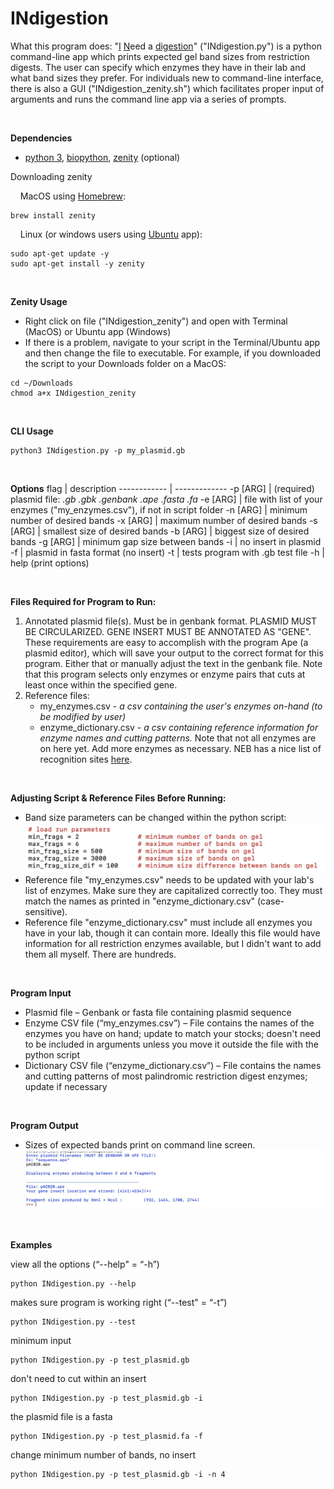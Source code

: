 # INdigestion
What this program does:
"<u>I</u> <u>N</u>eed a <u>digestion</u>" ("INdigestion.py") is a python command-line app which prints expected gel band sizes from restriction digests. The user can specify which enzymes they have in their lab and what band sizes they prefer. For individuals new to command-line interface, there is also a GUI ("INdigestion_zenity.sh") which facilitates proper input of arguments and runs the command line app via a series of prompts. 
<p>&nbsp;</p>

<b>Dependencies</b>
* [python 3](https://www.python.org/downloads/), [biopython](https://biopython.org/), [zenity](https://linuxconfig.org/how-to-use-graphical-widgets-in-bash-scripts-with-zenity) (optional)

Downloading zenity

&nbsp;&nbsp;&nbsp;&nbsp;MacOS using [Homebrew](https://formulae.brew.sh/formula/zenity):
```
brew install zenity
```
&nbsp;&nbsp;&nbsp;&nbsp;Linux (or windows users using [Ubuntu](https://zoomadmin.com/HowToInstall/UbuntuPackage/zenity) app):
```
sudo apt-get update -y
sudo apt-get install -y zenity
```
<p>&nbsp;</p>

<b>Zenity Usage</b>
- Right click on file ("INdigestion_zenity") and open with Terminal (MacOS) or Ubuntu app (Windows)
- If there is a problem, navigate to your script in the Terminal/Ubuntu app and then change the file to executable. For example, if you downloaded the script to your Downloads folder on a MacOS: 
```
cd ~/Downloads
chmod a+x INdigestion_zenity
```
<p>&nbsp;</p>

<b>CLI Usage</b>
```
python3 INdigestion.py -p my_plasmid.gb
```
<p>&nbsp;</p>

<b>Options</b>
flag | description
------------ | -------------
-p	[ARG]	| (required) plasmid file: <i>.gb .gbk .genbank .ape .fasta .fa </i>
-e	[ARG]	| file with list of your enzymes ("my_enzymes.csv"), if not in script folder
-n	[ARG]	| minimum number of desired bands
-x	[ARG]	| maximum number of desired bands
-s	[ARG]	| smallest size of desired bands
-b	[ARG]	| biggest size of desired bands
-g	[ARG]	| minimum gap size between bands
-i		| no insert in plasmid
-f		| plasmid in fasta format (no insert)
-t		| tests program with .gb test file
-h		| help (print options)
<p>&nbsp;</p>

<b>Files Required for Program to Run:</b>
1. Annotated plasmid file(s). Must be in genbank format. PLASMID MUST BE CIRCULARIZED. GENE INSERT MUST BE ANNOTATED AS "GENE". These requirements are easy to accomplish with the program Ape (a plasmid editor), which will save your output to the correct format for this program. Either that or manually adjust the text in the genbank file. Note that this program selects only enzymes or enzyme pairs that cuts at least once within the specified gene. 
2. Reference files:
   * my_enzymes.csv - <i>a csv containing the user's enzymes on-hand (to be modified by user)</i>
   * enzyme_dictionary.csv - <i>a csv containing reference information for enzyme names and cutting patterns.</i> Note that not all enzymes are on here yet. Add more enzymes as necessary. NEB has a nice list of recognition sites [here](https://www.neb.com/tools-and-resources/selection-charts/alphabetized-list-of-recognition-specificities). 
<p>&nbsp;</p>

<b>Adjusting Script & Reference Files Before Running: </b>
- Band size parameters can be changed within the python script:
![indigestion_script.jpeg](https://raw.githubusercontent.com/amcrabtree/INdigestion/master/images/indigestion_script.jpeg)
- Reference file "my_enzymes.csv" needs to be updated with your lab's list of enzymes. Make sure they are capitalized correctly too. They must match the names as printed in "enzyme_dictionary.csv" (case-sensitive). 
- Reference file "enzyme_dictionary.csv" must include all enzymes you have in your lab, though it can contain more. Ideally this file would have information for all restriction enzymes available, but I didn't want to add them all myself. There are hundreds. 
<p>&nbsp;</p>

<b>Program Input</b>
- Plasmid file – Genbank or fasta file containing plasmid sequence
- Enzyme CSV file (“my_enzymes.csv”) – File contains the names of the enzymes you have on hand; update to match your stocks; doesn't need to be included in arguments unless you move it outside the file with the python script
- Dictionary CSV file (“enzyme_dictionary.csv”) – File contains the names and cutting patterns of most palindromic restriction digest enzymes; update if necessary
<p>&nbsp;</p>

<b>Program Output</b>
- Sizes of expected bands print on command line screen. 
![indigestion_input_output.jpeg](https://raw.githubusercontent.com/amcrabtree/INdigestion/master/images/indigestion_input_output.jpeg)
<p>&nbsp;</p>

<b>Examples</b>

view all the options (“--help" = “-h”)
```
python INdigestion.py --help
```

makes sure program is working right (“--test" = “-t”)
```
python INdigestion.py --test	
```

minimum input
```
python INdigestion.py -p test_plasmid.gb	
```

don't need to cut within an insert
```
python INdigestion.py -p test_plasmid.gb -i	
```

the plasmid file is a fasta
```
python INdigestion.py -p test_plasmid.fa -f	
```

change minimum number of bands, no insert
```
python INdigestion.py -p test_plasmid.gb -i -n 4
```
